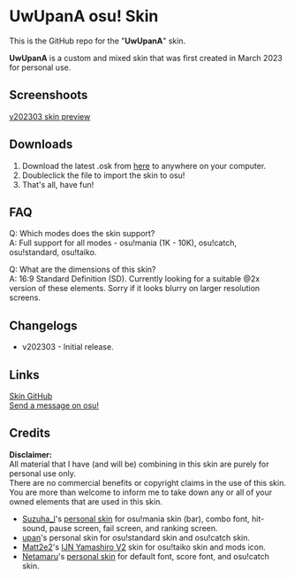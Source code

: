# UwUpanA osu! Skin

This is the GitHub repo for the "**UwUpanA**" skin.

**UwUpanA** is a custom and mixed skin that was first created in March 2023 for personal use.

## Screenshoots

[v202303 skin preview](https://imgur.com/a/KdORC0u)

## Downloads

1. Download the latest .osk from [here](https://github.com/KotoriPana/UwUpanA/releases/latest) to anywhere on your computer.
2. Doubleclick the file to import the skin to osu!
3. That's all, have fun!

## FAQ

Q: Which modes does the skin support?</br>
A: Full support for all modes - osu!mania (1K - 10K), osu!catch, osu!standard, osu!taiko.

Q: What are the dimensions of this skin?</br>
A: 16:9 Standard Definition (SD). Currently looking for a suitable @2x version of these elements. Sorry if it looks blurry on larger resolution screens.

## Changelogs

- v202303 - Initial release.

## Links

[Skin GitHub](https://github.com/KotoriPana/UwUpanA)</br>
[Send a message on osu!](https://osu.ppy.sh/users/6866937)

## Credits

**Disclaimer:**</br>
All material that I have (and will be) combining in this skin are purely for personal use only.</br>
There are no commercial benefits or copyright claims in the use of this skin.</br>
You are more than welcome to inform me to take down any or all of your owned elements that are used in this skin.

- [Suzuha_l](https://osu.ppy.sh/users/6132697)'s [personal skin](https://www.youtube.com/@Suzuha0927/featured) for osu!mania skin (bar), combo font, hit-sound, pause screen, fail screen, and ranking screen.
- [upan](https://osu.ppy.sh/users/5214397)'s personal skin for osu!standard skin and osu!catch skin.
- [Matt2e2](https://osu.ppy.sh/users/12144912)'s [IJN Yamashiro V2](https://osu.ppy.sh/community/forums/posts/7312239) skin for osu!taiko skin and mods icon.
- [Netamaru](https://osu.ppy.sh/users/1830361)'s [personal skin](https://www.youtube.com/@Netamaru/featured) for default font, score font, and osu!catch skin.
